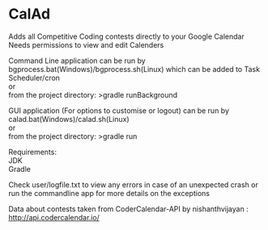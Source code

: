# CalAd

Adds all Competitive Coding contests directly to your Google Calendar
Needs permissions to view and edit Calenders

Command Line application can be run by bgprocess.bat(Windows)/bgprocess.sh(Linux) which can be added to Task Scheduler/cron  
or  
from the project directory: >gradle runBackground

GUI application (For options to customise or logout) can be run by calad.bat(Windows)/calad.sh(Linux)  
or  
from the project directory: >gradle run

Requirements:    
JDK    
Gradle    

Check user/logfile.txt to view any errors in case of an unexpected crash or run the commandline app for more details on the exceptions 

Data about contests taken from CoderCalendar-API by nishanthvijayan : http://api.codercalendar.io/ 
